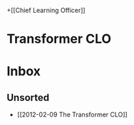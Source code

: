 +[[Chief Learning Officer]]

# Transformer CLO

# Inbox

## Unsorted

- [[2012-02-09 The Transformer CLO]]